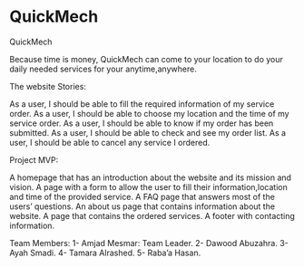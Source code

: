 # QuickMech

QuickMech

Because time is money, QuickMech can come to your location to do your daily needed services for your anytime,anywhere.

The website Stories:

As a user, I should be able to fill the required information of my service order.
As a user, I should be able to choose my location and the time of my service order.
As a user, I should be able to know if my order has been submitted.
As a user, I should be able to check and see my order list.
As a user, I should be able to cancel any service I ordered.

Project MVP:

A homepage that has an introduction about the website and its mission and vision.
A page with a form to allow the user to fill their information,location and time of the provided service.
A FAQ page that answers most of the users’ questions.
An about us page that contains information about the website.
A page that contains the ordered services.
A footer with contacting information.

Team Members:
1- Amjad Mesmar: Team Leader.
2- Dawood Abuzahra.
3- Ayah Smadi.
4- Tamara Alrashed.
5- Raba’a Hasan.
